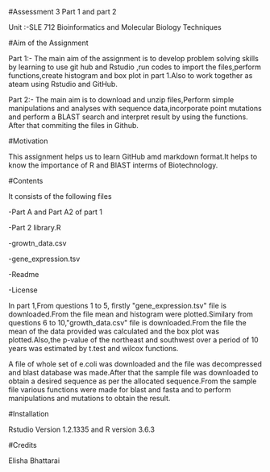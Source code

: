 #Assessment 3 Part 1 and part 2

Unit :-SLE 712 Bioinformatics and Molecular Biology Techniques

#Aim of the Assignment

Part 1:- The main aim of the assignment is to develop problem solving skills by learning to use git hub and Rstudio ,run codes to import the files,perform functions,create histogram and box plot in part 1.Also to work together as ateam using Rstudio and GitHub.

Part 2:- The main aim is to download and unzip files,Perform simple manipulations and analyses with sequence data,incorporate point mutations and perform a BLAST search and interpret result by using the functions. After that commiting the files in Github.

#Motivation

This assignment helps us to learn GitHub amd markdown format.It helps to know the importance of R and BlAST interms of Biotechnology.

#Contents

It consists of the following files

-Part A and Part A2 of part 1

-Part 2 library.R

-growtn_data.csv

-gene_expression.tsv

-Readme

-License


In part 1,From questions 1 to 5, firstly "gene_expression.tsv" file is downloaded.From the file mean and histogram were plotted.Similary from questions 6 to 10,"growth_data.csv" file is downloaded.From the file the mean of the data provided was calculated and the box plot was plotted.Also,the p-value of the northeast and southwest over a period of 10 years was estimated by t.test and wilcox functions.

 A file of whole set of e.coli was downloaded and the file was decompressed and blast database was made.After that the sample file was downloaded to obtain a desired sequence as per the allocated sequence.From the sample file various functions were made for blast and fasta and to perform manipulations and mutations to obtain the result.


#Installation

Rstudio Version 1.2.1335 and R version 3.6.3

#Credits

Elisha Bhattarai










